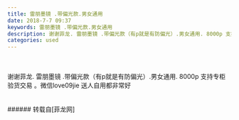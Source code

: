 ```yaml
---
title: 雷朋墨镜 .带偏光款.男女通用
date: 2018-7-7 09:37
keywords: 雷朋墨镜 .带偏光款.男女通用
description: 谢谢菲龙. 雷朋墨镜 .带偏光款（有p就是有防偏光）.男女通用. 8000p 支持专柜验货交易 。微信love09jie 送人自用都非常好
categories: used
---
```

<td class="t_f" id="postmessage_1487509">

<br/>
<br/>
谢谢菲龙. 雷朋墨镜 .带偏光款（有p就是有防偏光）.男女通用. 8000p 支持专柜验货交易 。微信love09jie 送人自用都非常好<br/>
<img alt="" border="0" class="zoom" data-cf-modified-e2e2c76e87b326003889ab34-="" file="http://www.flw.ph/data/appbyme/upload/image/201807/07/jvhSxttphEPH.jpg" id="aimg_HgeGd" lazyloadthumb="1" onclick="" onmouseover="" src="http://www.flw.ph/data/appbyme/upload/image/201807/07/jvhSxttphEPH.jpg"/><br/>
<br/>
<img alt="" border="0" class="zoom" data-cf-modified-e2e2c76e87b326003889ab34-="" file="http://www.flw.ph/data/appbyme/upload/image/201807/07/Nej3NszMrh1p.jpg" id="aimg_MA1wY" lazyloadthumb="1" onclick="" onmouseover="" src="http://www.flw.ph/data/appbyme/upload/image/201807/07/Nej3NszMrh1p.jpg"/><br/>
<br/>
</td>
###### 转载自[菲龙网]